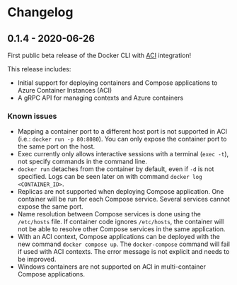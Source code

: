 # Changelog

<!-- TEMPLATE
## x.y.z - YYYY-MM-DD

Release headlines

### Added
*

### Changed
*

### Removed
*

### Fixed
*

### Known issues
*

[Release diff](https://github.com/docker/api/compare/<LAST TAG>...<THIS TAG>)
-->

## 0.1.4 - 2020-06-26

First public beta release of the Docker CLI with
[ACI](https://azure.microsoft.com/en-us/services/container-instances/)
integration!

This release includes:

* Initial support for deploying containers and Compose applications to Azure Container Instances (ACI)
* A gRPC API for managing contexts and Azure containers

### Known issues

* Mapping a container port to a different host port is not supported in ACI (i.e.: `docker run -p 80:8080`). You can only expose the container port to the same port on the host.
* Exec currently only allows interactive sessions with a terminal (`exec -t`), not specify commands in the command line.
* `docker run` detaches from the container by default, even if `-d` is not specified. Logs can be seen later on with command `docker log <CONTAINER_ID>`.
* Replicas are not supported when deploying Compose application. One container will be run for each Compose service. Several services cannot expose the same port.
* Name resolution between Compose services is done using the `/etc/hosts` file. If container code ignores `/etc/hosts`, the container will not be able to resolve other Compose services in the same application.
* With an ACI context, Compose applications can be deployed with the new command `docker compose up`. The `docker-compose` command will fail if used with ACI contexts. The error message is not explicit and needs to be improved.
* Windows containers are not supported on ACI in multi-container Compose applications.
